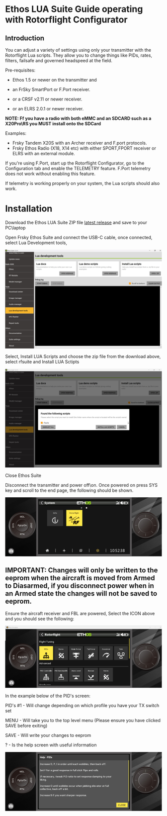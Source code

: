 # Ethos LUA Suite Guide operating with Rotorflight Configurator

## Introduction
You can adjust a variety of settings using only your transmitter with the Rotorflight Lua scripts. They allow you to change things like PIDs, rates, filters, failsafe and governed headspeed at the field. 

Pre-requisites:

- Ethos 1.5 or newer on the transmitter and

- an FrSky SmartPort or F.Port receiver.

- or a CRSF v2.11 or newer receiver.

- or an ELRS 2.0.1 or newer receiver.

**NOTE: Ff you have a radio with both eMMC and an SDCARD such as a X20Pro\RS you MUST install onto the SDCard**

Examples:

- Frsky Tandem X20S with an Archer receiver and F.port protocols.
- Frsky Ethos Radio (X18, X14 etc) with either SPORT,FPORT receiver or ELRS with an external module.


If you're using F.Port, start up the Rotorflight Configurator, go to the Configuration tab and enable the TELEMETRY feature. F.Port telemetry does not work without enabling this feature.

If telemetry is working properly on your system, the Lua scripts should also work.

# Installation
Download the Ethos LUA Suite ZIP file [latest release](https://github.com/rotorflight/rotorflight-configurator/releases) and save to your PC\laptop

Open Frsky Ethos Suite and connect the USB-C cable, once connected, select Lua Development tools, 

![image](https://github.com/jimmy6616/Rotorflight-Ethos-LUA/blob/img/Ethos_lua_1.jpg)

Select, Install LUA Scripts and choose the zip file from the download above, select rfsuite and Install LUA Sctipts



![image](https://github.com/jimmy6616/Rotorflight-Ethos-LUA/blob/img/Ethos_lua_2.jpg)

Close Ethos Suite

Disconnect the transmitter and power off\on. Once powered on press SYS key and scroll to the end page, the following should be shown.


![image](https://github.com/jimmy6616/Rotorflight-Ethos-LUA/blob/img/sys_rf.jpg)

## IMPORTANT: Changes will only be written to the eeprom when the aircraft is moved from Armed to Diasarmed, if you disconnect power when in an Armed state the changes will not be saved to eeprom.

Ensure the aircraft receiver and FBL are powered, Select the ICON above and you should see the following:

![image](https://github.com/jimmy6616/Rotorflight-Ethos-LUA/blob/img/Ethos_lua_3.jpg)

In the example below of the PID's screen:

PID's #1  - Will change depending on which profile you have your TX switch set

MENU - Will take you to the top level menu (Please ensure you have clicked SAVE before exiting)

SAVE - Will write your changes to eeprom

? - Is the help screen with useful information

![image](https://github.com/jimmy6616/Rotorflight-Ethos-LUA/blob/img/pid_help1.jpg)









